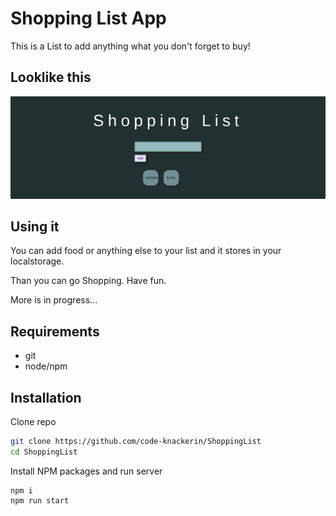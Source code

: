 # Shopping List App


This is a List to add anything what you don't forget to buy!

## Looklike this 

![preview](preview.png)

## Using it


You can add food or anything else to your list and it stores in your localstorage.

Than you can go Shopping. Have fun.

More is in progress...


## Requirements

* git
* node/npm

## Installation

Clone repo
```bash
git clone https://github.com/code-knackerin/ShoppingList
cd ShoppingList
```

Install NPM packages and run server
```
npm i
npm run start
```
